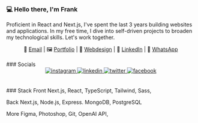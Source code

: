 ### 💻 Hello there, I'm Frank  
Proficient in React and Next.js, I've spent the last 3 years building websites and applications. In my free time, I dive into self-driven projects to broaden my technological skills. Let's work together.  

<div align="center">
    📧 <a href="mailto:franck.vukelic@gmail.com">Email</a> | 
    🖼 <a href="https://devfrank.vercel.app">Portfolio</a> | 
    🎨 <a href="https://drive.google.com/drive/folders/1_jEA6j9e31_xdi-JC7eDePDzfVrCYlEe">Webdesign</a> | 
    👔 <a href="https://www.linkedin.com/in/frankdev">LinkedIn</a> | 
    💬 <a href="https://www.linkedin.com/in/frankdev">WhatsApp</a>
</div>

<br/> 
### Socials  
<div align="center">
<a href="https://instagram.com/frank.vkh" target="_blank">
<img src=https://img.shields.io/badge/instagram-%23000000.svg?&style=for-the-badge&logo=instagram&logoColor=white alt=instagram style="margin-bottom: 5px;" />
</a>
<a href="https://linkedin.com/in/frankdev" target="_blank">
<img src=https://img.shields.io/badge/linkedin-%231E77B5.svg?&style=for-the-badge&logo=linkedin&logoColor=white alt=linkedin style="margin-bottom: 5px;" />
</a>
<a href="https://twitter.com/frank_vkh" target="_blank">
<img src=https://img.shields.io/badge/twitter-%2300acee.svg?&style=for-the-badge&logo=twitter&logoColor=white alt=twitter style="margin-bottom: 5px;" />
</a>
<a href="https://www.facebook.com/frank.vkh" target="_blank">
<img src=https://img.shields.io/badge/facebook-%232E87FB.svg?&style=for-the-badge&logo=facebook&logoColor=white alt=facebook style="margin-bottom: 5px;" />
</a>  
</div>  

<br/>### Stack 
Front 
Next.js, React, TypeScript, Tailwind, Sass, 

Back
Next.js, Node.js, Express. MongoDB, PostgreSQL


More
Figma, Photoshop, Git, OpenAI API, 


